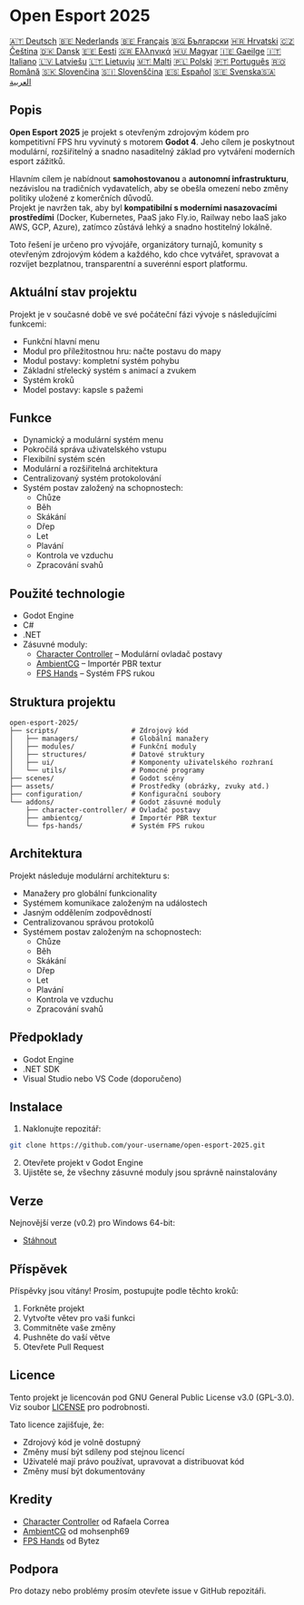 # Open Esport 2025

[🇦🇹 Deutsch](deutsch.md) [🇧🇪 Nederlands](nederlands.md) [🇧🇪 Français](français.md) [🇧🇬 Български](български.md) [🇭🇷 Hrvatski](hrvatski.md) [🇨🇿 Čeština](čeština.md) [🇩🇰 Dansk](dansk.md) [🇪🇪 Eesti](eesti.md) [🇬🇷 Ελληνικά](ελληνικά.md) [🇭🇺 Magyar](magyar.md) [🇮🇪 Gaeilge](gaeilge.md) [🇮🇹 Italiano](italiano.md) [🇱🇻 Latviešu](latviešu.md) [🇱🇹 Lietuvių](lietuvių.md) [🇲🇹 Malti](malti.md) [🇵🇱 Polski](polski.md) [🇵🇹 Português](português.md) [🇷🇴 Română](română.md) [🇸🇰 Slovenčina](slovenčina.md) [🇸🇮 Slovenščina](slovenščina.md) [🇪🇸 Español](español.md) [🇸🇪 Svenska](svenska.md)[🇸🇦 العربية](README-lang/العربية.md)

## Popis

**Open Esport 2025** je projekt s otevřeným zdrojovým kódem pro kompetitivní FPS hru vyvinutý s motorem **Godot 4**. Jeho cílem je poskytnout modulární, rozšiřitelný a snadno nasaditelný základ pro vytváření moderních esport zážitků.

Hlavním cílem je nabídnout **samohostovanou** a **autonomní infrastrukturu**, nezávislou na tradičních vydavatelích, aby se obešla omezení nebo změny politiky uložené z komerčních důvodů.  
Projekt je navržen tak, aby byl **kompatibilní s moderními nasazovacími prostředími** (Docker, Kubernetes, PaaS jako Fly.io, Railway nebo IaaS jako AWS, GCP, Azure), zatímco zůstává lehký a snadno hostitelný lokálně.

Toto řešení je určeno pro vývojáře, organizátory turnajů, komunity s otevřeným zdrojovým kódem a každého, kdo chce vytvářet, spravovat a rozvíjet bezplatnou, transparentní a suverénní esport platformu.

## Aktuální stav projektu
Projekt je v současné době ve své počáteční fázi vývoje s následujícími funkcemi:
- Funkční hlavní menu
- Modul pro příležitostnou hru: načte postavu do mapy
- Modul postavy: kompletní systém pohybu
- Základní střelecký systém s animací a zvukem
- Systém kroků
- Model postavy: kapsle s pažemi

## Funkce
- Dynamický a modulární systém menu
- Pokročilá správa uživatelského vstupu
- Flexibilní systém scén
- Modulární a rozšiřitelná architektura
- Centralizovaný systém protokolování
- Systém postav založený na schopnostech:
  - Chůze
  - Běh
  - Skákání
  - Dřep
  - Let
  - Plavání
  - Kontrola ve vzduchu
  - Zpracování svahů

## Použité technologie
- Godot Engine
- C#
- .NET
- Zásuvné moduly:
  - [Character Controller](https://github.com/expressobits/character-controller) – Modulární ovladač postavy
  - [AmbientCG](https://github.com/mohsenph69/godot-ambientcg) – Importér PBR textur
  - [FPS Hands](https://codeberg.org/Bytez/godot-fps-hands) – Systém FPS rukou

## Struktura projektu
```
open-esport-2025/
├── scripts/                  # Zdrojový kód
│   ├── managers/             # Globální manažery
│   ├── modules/              # Funkční moduly
│   ├── structures/           # Datové struktury
│   ├── ui/                   # Komponenty uživatelského rozhraní
│   └── utils/                # Pomocné programy
├── scenes/                   # Godot scény
├── assets/                   # Prostředky (obrázky, zvuky atd.)
├── configuration/            # Konfigurační soubory
└── addons/                   # Godot zásuvné moduly
    ├── character-controller/ # Ovladač postavy
    ├── ambientcg/            # Importér PBR textur
    └── fps-hands/            # Systém FPS rukou
```

## Architektura
Projekt následuje modulární architekturu s:
- Manažery pro globální funkcionality
- Systémem komunikace založeným na událostech
- Jasným oddělením zodpovědností
- Centralizovanou správou protokolů
- Systémem postav založeným na schopnostech:
  - Chůze
  - Běh
  - Skákání
  - Dřep
  - Let
  - Plavání
  - Kontrola ve vzduchu
  - Zpracování svahů

## Předpoklady
- Godot Engine
- .NET SDK
- Visual Studio nebo VS Code (doporučeno)

## Instalace
1. Naklonujte repozitář:
```bash
git clone https://github.com/your-username/open-esport-2025.git
```
2. Otevřete projekt v Godot Engine
3. Ujistěte se, že všechny zásuvné moduly jsou správně nainstalovány

## Verze
Nejnovější verze (v0.2) pro Windows 64-bit:
- [Stáhnout](https://antisys.fr/Games/openesport2025/Open-eSport-2025-v0.2.7z)

## Příspěvek
Příspěvky jsou vítány! Prosím, postupujte podle těchto kroků:
1. Forkněte projekt
2. Vytvořte větev pro vaši funkci
3. Commitněte vaše změny
4. Pushněte do vaší větve
5. Otevřete Pull Request

## Licence
Tento projekt je licencován pod GNU General Public License v3.0 (GPL-3.0). Viz soubor [LICENSE](LICENSE) pro podrobnosti.

Tato licence zajišťuje, že:
- Zdrojový kód je volně dostupný
- Změny musí být sdíleny pod stejnou licencí
- Uživatelé mají právo používat, upravovat a distribuovat kód
- Změny musí být dokumentovány

## Kredity
- [Character Controller](https://github.com/expressobits/character-controller) od Rafaela Correa
- [AmbientCG](https://github.com/mohsenph69/godot-ambientcg) od mohsenph69
- [FPS Hands](https://codeberg.org/Bytez/godot-fps-hands) od Bytez

## Podpora
Pro dotazy nebo problémy prosím otevřete issue v GitHub repozitáři. 